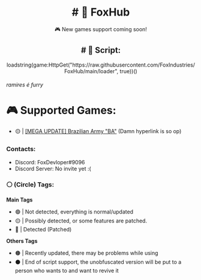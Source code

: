 <h1 align="center"># 👋 FoxHub</h1><p align="center">🎮 New games support coming soon!</p>

<h2 align="center"># 📜 Script:</h2><p align="center">loadstring(game:HttpGet("https://raw.githubusercontent.com/FoxIndustries/FoxHub/main/loader", true))()</p>

###### ramires é furry

# 🎮 Supported Games:
- 🟡 | [[MEGA UPDATE] Brazilian Army "BA"](https://www.roblox.com/games/7235547883/BIG-UPDATE-Ex-rcito-Brasileiro-EB#!/about) (Damn hyperlink is so op)

### Contacts:
- Discord: FoxDevloper#9096
- Discord Server: No invite yet :(

### ⚪ (Circle) Tags:

**Main Tags**
- 🟢 | Not detected, everything is normal/updated
- 🟡 | Possibly detected, or some features are patched.
- 🔴 | Detected (Patched)

**Others Tags**
- 🟠 | Recently updated, there may be problems while using
- ⚫ | End of script support, the unobfuscated version will be put to a person who wants to and want to revive it
